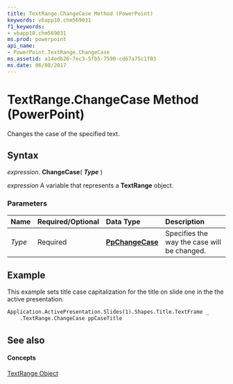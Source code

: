 ```yaml
---
title: TextRange.ChangeCase Method (PowerPoint)
keywords: vbapp10.chm569031
f1_keywords:
- vbapp10.chm569031
ms.prod: powerpoint
api_name:
- PowerPoint.TextRange.ChangeCase
ms.assetid: a14edb26-7ec3-5fb5-7590-cd67a75c1f03
ms.date: 06/08/2017
---
```



# TextRange.ChangeCase Method (PowerPoint)

Changes the case of the specified text.


## Syntax

 _expression_. **ChangeCase**( **_Type_** )

 _expression_ A variable that represents a **TextRange** object.


### Parameters



|**Name**|**Required/Optional**|**Data Type**|**Description**|
|:-----|:-----|:-----|:-----|
| _Type_|Required|**[PpChangeCase](PowerPoint.PpChangeCase.md)**|Specifies the way the case will be changed.|

## Example

This example sets title case capitalization for the title on slide one in the the active presentation.


```vb
Application.ActivePresentation.Slides(1).Shapes.Title.TextFrame _
    .TextRange.ChangeCase ppCaseTitle
```


## See also


#### Concepts


[TextRange Object](PowerPoint.TextRange.md)

